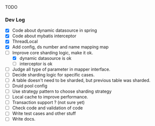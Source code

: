 TODO

### Dev Log

- [x] Code about dynamic datasource in spring
- [x] Code about mybatis interceptor
- [x] ThreadLocal
- [x] Add config, ds number and name mapping map
- [ ] Improve core sharding logic, make it ok. 
  - [x] dynamic datasource is ok
  - [ ] interceptor is ok
- [ ] Judge all type of parameter in mapper interface.
- [ ] Decide sharding logic for specific cases.
- [ ] A table doesn't need to be sharded, but previous table was sharded.
- [ ] Druid pool config
- [ ] Use strategy pattern to choose sharding strategy
- [ ] Local cache to improve performance.
- [ ] Transaction support ? (not sure yet)
- [ ] Check code and validation of code
- [ ] Write test cases and other stuff
- [ ] Write docs.